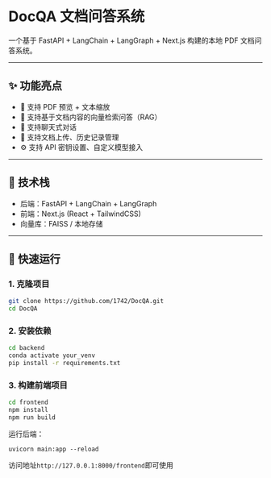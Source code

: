 # DocQA 文档问答系统

一个基于 FastAPI + LangChain + LangGraph + Next.js 构建的本地 PDF 文档问答系统。

---

## ✨ 功能亮点

- 📄 支持 PDF 预览 + 文本缩放
- 🧠 支持基于文档内容的向量检索问答（RAG）
- 💬 支持聊天式对话
- 💾 支持文档上传、历史记录管理
- ⚙️ 支持 API 密钥设置、自定义模型接入

---

## 🧱 技术栈

- 后端：FastAPI + LangChain + LangGraph
- 前端：Next.js (React + TailwindCSS)
- 向量库：FAISS / 本地存储

---

## 🚀 快速运行

### 1. 克隆项目

```bash
git clone https://github.com/1742/DocQA.git
cd DocQA
```

### 2. 安装依赖

```bash
cd backend
conda activate your_venv
pip install -r requirements.txt
```

### 3. 构建前端项目

```bash
cd frontend
npm install
npm run build
```

运行后端：
```anaconda
uvicorn main:app --reload
```

访问地址`http://127.0.0.1:8000/frontend`即可使用
